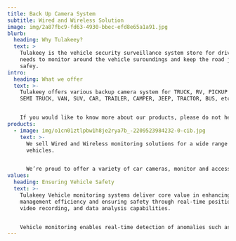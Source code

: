 ```yaml
---
title: Back Up Camera System
subtitle: Wired and Wireless Solution
image: img/2a87fbc9-fd63-4930-bbec-efd8e65a1a91.jpg
blurb:
  heading: Why Tulakeey?
  text: >
    Tulakeey is the vehicle security surveillance system store for drivers who
    needs to monitor around the vehicle suroundings and keep the road journey
    safey.
intro:
  heading: What we offer
  text: >-
    Tulakeey offers various backup camera system for TRUCK, RV, PICKUP TRUCK,
    SEMI TRUCK, VAN, SUV, CAR, TRAILER, CAMPER, JEEP, TRACTOR, BUS, etc.


    If you would like to know more about our products, please do not hesitate to get in touch.
products:
  - image: img/o1cn01ztlpbw1h8je2rya7b_-2209523984232-0-cib.jpg
    text: >-
      We sell Wired and Wireless monitoring solutions for a wide range of
      vehicles.


      We’re proud to offer a variety of car cameras, monitor and accessories with stable performance. Check our post or contact us directly for current availability.
values:
  heading: Ensuring Vehicle Safety
  text: >-
    Tulakeey Vehicle monitoring systems deliver core value in enhancing
    management efficiency and ensuring safety through real-time positioning,
    video recording, and data analysis capabilities.


    Vehicle monitoring enables real-time detection of anomalies such as speeding and collisions, while AI analysis provides fatigue driving alerts and fault diagnostics. In traffic accidents, recorded footage serves as evidence for liability determination, reducing risks of disputes like staged collisions.
---
```

